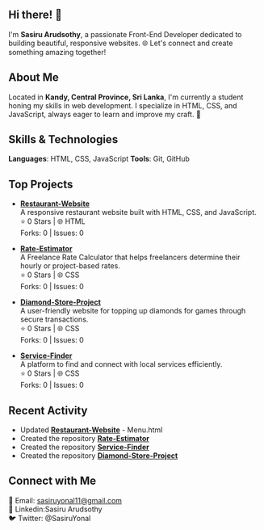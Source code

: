 ## Hi there! 👋

I'm **Sasiru Arudsothy**, a passionate Front-End Developer dedicated to building beautiful, responsive websites. 🌐 Let's connect and create something amazing together!

## About Me

Located in **Kandy, Central Province, Sri Lanka**, I'm currently a student honing my skills in web development. I specialize in HTML, CSS, and JavaScript, always eager to learn and improve my craft. 🚀

## Skills & Technologies

**Languages**: HTML, CSS, JavaScript
**Tools**: Git, GitHub

## Top Projects

- [**Restaurant-Website**](https://github.com/Sirius-Shadow/Restaurant-Website)  
  A responsive restaurant website built with HTML, CSS, and JavaScript.  
  ⭐ 0 Stars | 🌐 HTML  
  Forks: 0 | Issues: 0  

- [**Rate-Estimator**](https://github.com/Sirius-Shadow/Rate-Estimator)  
  A Freelance Rate Calculator that helps freelancers determine their hourly or project-based rates.  
  ⭐ 0 Stars | 🌐 CSS  
  Forks: 0 | Issues: 0  

- [**Diamond-Store-Project**](https://github.com/Sirius-Shadow/Diamond-Store-Project)  
  A user-friendly website for topping up diamonds for games through secure transactions.  
  ⭐ 0 Stars | 🌐 CSS  
  Forks: 0 | Issues: 0  

- [**Service-Finder**](https://github.com/Sirius-Shadow/Service-Finder)  
  A platform to find and connect with local services efficiently.  
  ⭐ 0 Stars | 🌐 CSS  
  Forks: 0 | Issues: 0

## Recent Activity

- Updated [**Restaurant-Website**](https://github.com/Sirius-Shadow/Restaurant-Website) - Menu.html  
- Created the repository [**Rate-Estimator**](https://github.com/Sirius-Shadow/Rate-Estimator)  
- Created the repository [**Service-Finder**](https://github.com/Sirius-Shadow/Service-Finder)
- Created the repository [**Diamond-Store-Project**](https://sirius-shadow.github.io/Diamond-Store-Project)

## Connect with Me

📧 Email: sasiruyonal11@gmail.com<br>
🔗  Linkedin:Sasiru Arudsothy<br>
🐦 Twitter: @SasiruYonal
